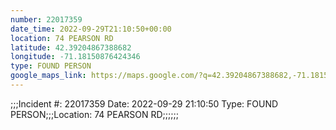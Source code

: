 ```yaml
---
number: 22017359
date_time: 2022-09-29T21:10:50+00:00
location: 74 PEARSON RD
latitude: 42.39204867388682
longitude: -71.18150876424346
type: FOUND PERSON
google_maps_link: https://maps.google.com/?q=42.39204867388682,-71.18150876424346
---
```


;;;Incident #: 22017359  Date: 2022-09-29 21:10:50   Type: FOUND PERSON;;;Location: 74 PEARSON RD;;;;;;
